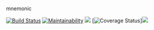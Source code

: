 mnemonic

[![Build Status](https://travis-ci.org/tobydawson1/mnemonic.svg?branch=master)](https://travis-ci.org/tobydawson1/mnemonic)
[![Maintainability](https://api.codeclimate.com/v1/badges/bd0dadbc77b7ede831ea/maintainability)](https://codeclimate.com/github/tobydawson1/mnemonic/maintainability)
<img src="https://coveralls.io/repos/github/tobydawson1/mnemonic/badge.svg?branch=master&kill_cache=1" />
[![Coverage Status](https://coveralls.io/repos/github/tobydawson1/mnemonic/badge.svg?branch=master)]<img src="https://coveralls.io/repos/github/tobydawson1/mnemonic/badge.svg?branch=master&kill_cache=1" />
